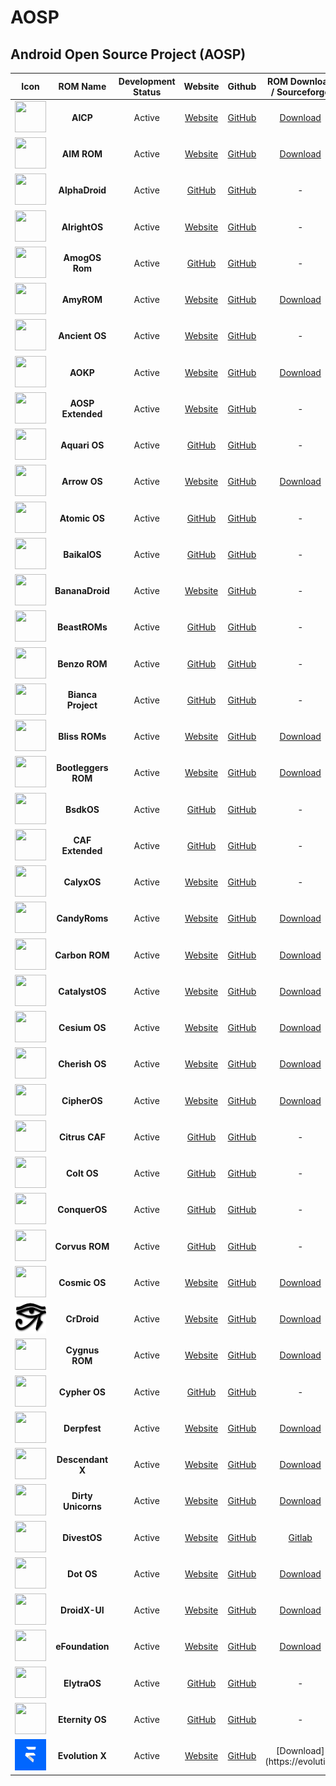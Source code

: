 # AOSP

## Android Open Source Project (AOSP)

|                            Icon                             |      ROM Name       | Development Status |                        Website                        |                        Github                         |              ROM Download / Sourceforge              |
| :---------------------------------------------------------: | :-----------------: | :----------------: | :---------------------------------------------------: | :---------------------------------------------------: | :--------------------------------------------------: |
|      <img src="Icons/aicp.png" width="50" height="50">      |      **AICP**       |       Active       |        [Website](https://dwnld.aicp-rom.com/)         |           [GitHub](https://github.com/AICP)           |       [Download](https://dwnld.aicp-rom.com/)        |
|     <img src="Icons/aimrom.png" width="50" height="50">     |     **AIM ROM**     |       Active       |         [Website](https://aimrom.github.io/)          |          [GitHub](https://github.com/AIMROM)          |        [Download](https://aimrom.github.io/)         |
|   <img src="Icons/alphadroid.png" width="50" height="50">   |   **AlphaDroid**    |       Active       |    [GitHub](https://github.com/AlphaDroid-Project)    |    [GitHub](https://github.com/AlphaDroid-Project)    |                          -                           |
|   <img src="Icons/alrightos.png" width="50" height="50">    |    **AlrightOS**    |       Active       |           [Website](https://alrightos.xyz/)           | [GitHub](https://github.com/AlrightAndroid-Brokenlab) |                          -                           |
|   <img src="Icons/amogosrom.png" width="50" height="50">    |   **AmogOS Rom**    |       Active       |        [GitHub](https://github.com/AmogOS-Rom)        |        [GitHub](https://github.com/AmogOS-Rom)        |                          -                           |
|     <img src="Icons/amyrom.png" width="50" height="50">     |     **AmyROM**      |       Active       |             [Website](https://amyrom.ml/)             |          [GitHub](https://github.com/amyROM)          |            [Download](https://amyrom.ml/)            |
|   <img src="Icons/ancientos.png" width="50" height="50">    |   **Ancient OS**    |       Active       |           [Website](https://ancientrom.xyz)           |       [GitHub](https://github.com/Ancient-Lab)        |                          -                           |
|      <img src="Icons/aokp.png" width="50" height="50">      |      **AOKP**       |       Active       |              [Website](http://aokp.co/)               |           [GitHub](https://github.com/AOKP)           |             [Download](http://aokp.co/)              |
| <img src="Icons/aosp-extended.png" width="50" height="50">  |  **AOSP Extended**  |       Active       |       [Website](https://www.aospextended.com/)        |       [GitHub](https://github.com/AospExtended)       |                          -                           |
|   <img src="Icons/aquari-os.png" width="50" height="50">    |    **Aquari OS**    |       Active       |         [GitHub](https://github.com/AquariOS)         |         [GitHub](https://github.com/AquariOS)         |                          -                           |
|    <img src="Icons/arrowos.png" width="50" height="50">     |    **Arrow OS**     |       Active       |            [Website](https://arrowos.net/)            |         [GitHub](https://github.com/arrowos)          |           [Download](https://arrowos.net/)           |
|    <img src="Icons/atomicos.png" width="50" height="50">    |    **Atomic OS**    |       Active       |        [GitHub](https://github.com/Atomic-OS)         |        [GitHub](https://github.com/Atomic-OS)         |                          -                           |
|    <img src="Icons/baikalos.png" width="50" height="50">    |    **BaikalOS**     |       Active       |         [GitHub](https://github.com/baikalos)         |         [GitHub](https://github.com/baikalos)         |                          -                           |
|  <img src="Icons/bananadroid.png" width="50" height="50">   |   **BananaDroid**   |       Active       |        [Website](http://www.bananadroid.com/)         |       [GitHub](https://github.com/bananadroid)        |                          -                           |
|   <img src="Icons/beastroms.png" width="50" height="50">    |    **BeastROMs**    |       Active       |        [GitHub](https://github.com/BeastRoms)         |        [GitHub](https://github.com/BeastRoms)         |                          -                           |
|    <img src="Icons/benzorom.png" width="50" height="50">    |    **Benzo ROM**    |       Active       |         [GitHub](https://github.com/BenzoRom)         |         [GitHub](https://github.com/BenzoRom)         |                          -                           |
| <img src="Icons/biancaproject.png" width="50" height="50">  | **Bianca Project**  |       Active       |      [GitHub](https://github.com/BiancaProject)       |      [GitHub](https://github.com/BiancaProject)       |                          -                           |
|   <img src="Icons/blissroms.png" width="50" height="50">    |   **Bliss ROMs**    |       Active       |           [Website](https://blissroms.com/)           |        [GitHub](https://github.com/BlissRoms)         |          [Download](https://blissroms.com/)          |
| <img src="Icons/bootleggersrom.png" width="50" height="50"> | **Bootleggers ROM** |       Active       |     [Website](https://bootleggersrom.github.io/)      |      [GitHub](https://github.com/BootleggersROM)      |    [Download](https://bootleggersrom.github.io/)     |
|     <img src="Icons/bsdkos.png" width="50" height="50">     |     **BsdkOS**      |       Active       |          [GitHub](https://github.com/bsdkOS)          |          [GitHub](https://github.com/bsdkOS)          |                          -                           |
|  <img src="Icons/caf-extended.png" width="50" height="50">  |  **CAF Extended**   |       Active       |       [GitHub](https://github.com/CAF-Extended)       |       [GitHub](https://github.com/CAF-Extended)       |                          -                           |
|    <img src="Icons/calyxos.png" width="50" height="50">     |     **CalyxOS**     |       Active       |            [Website](https://calyxos.org/)            |         [GitHub](https://github.com/CalyxOS)          |                          -                           |
|   <img src="Icons/candyroms.png" width="50" height="50">    |    **CandyRoms**    |       Active       |           [Website](https://candyroms.org/)           |        [GitHub](https://github.com/CandyRoms)         |          [Download](https://candyroms.org/)          |
|   <img src="Icons/carbonrom.png" width="50" height="50">    |   **Carbon ROM**    |       Active       |           [Website](https://carbonrom.org/)           |        [GitHub](https://github.com/CarbonROM)         |          [Download](https://carbonrom.org/)          |
|   <img src="Icons/catalystos.png" width="50" height="50">   |   **CatalystOS**    |       Active       |          [Website](https://catalystos.org/)           |     [GitHub](https://github.com/catalyst-android)     |         [Download](https://catalystos.org/)          |
|    <img src="Icons/cesiumos.png" width="50" height="50">    |    **Cesium OS**    |       Active       |           [Website](http://thecesiumos.me/)           |       [GitHub](https://github.com/CesiumOS-org)       |          [Download](http://thecesiumos.me/)          |
|   <img src="Icons/cherishos.png" width="50" height="50">    |   **Cherish OS**    |       Active       |           [Website](https://cherishos.com/)           |        [GitHub](https://github.com/CherishOS)         |          [Download](https://cherishos.com/)          |
|    <img src="Icons/cipheros.png" width="50" height="50">    |    **CipherOS**     |       Active       |        [Website](https://cipheros.github.io/)         |         [GitHub](https://github.com/CipherOS)         |       [Download](https://cipheros.github.io/)        |
|   <img src="Icons/citruscaf.png" width="50" height="50">    |   **Citrus CAF**    |       Active       |        [GitHub](https://github.com/Citrus-CAF)        |        [GitHub](https://github.com/Citrus-CAF)        |                          -                           |
|     <img src="Icons/coltos.png" width="50" height="50">     |     **Colt OS**     |       Active       |       [GitHub](https://github.com/Colt-Enigma)        |       [GitHub](https://github.com/Colt-Enigma)        |                          -                           |
|   <img src="Icons/conqueros.png" width="50" height="50">    |    **ConquerOS**    |       Active       |        [GitHub](https://github.com/ConquerOS)         |        [GitHub](https://github.com/ConquerOS)         |                          -                           |
|   <img src="Icons/corvusrom.png" width="50" height="50">    |   **Corvus ROM**    |       Active       |       [GitHub](https://github.com/Corvus-AOSP)        |       [GitHub](https://github.com/Corvus-AOSP)        |                          -                           |
|    <img src="Icons/cosmicos.png" width="50" height="50">    |    **Cosmic OS**    |       Active       |        [Website](https://cosmic-os.github.io/)        |        [GitHub](https://github.com/Cosmic-OS)         |       [Download](https://cosmic-os.github.io/)       |
|    <img src="Icons/crdroid.png" width="50" height="50">     |     **CrDroid**     |       Active       |            [Website](https://crdroid.net/)            |      [GitHub](https://github.com/crdroidandroid)      |           [Download](https://crdroid.net/)           |
|   <img src="Icons/cygnusrom.png" width="50" height="50">    |   **Cygnus ROM**    |       Active       |           [Website](https://cygnusos.com/)            |        [GitHub](https://github.com/cygnus-rom)        |          [Download](https://cygnusos.com/)           |
|    <img src="Icons/cypheros.png" width="50" height="50">    |    **Cypher OS**    |       Active       |         [GitHub](https://github.com/CypherOS)         |         [GitHub](https://github.com/CypherOS)         |                          -                           |
|    <img src="Icons/derpfest.png" width="50" height="50">    |    **Derpfest**     |       Active       |           [Website](https://derpfest.org/)            |         [GitHub](https://github.com/DerpLab)          |          [Download](https://derpfest.org/)           |
|  <img src="Icons/descendantx.png" width="50" height="50">   |  **Descendant X**   |       Active       |           [Website](https://descendant.me/)           |        [GitHub](https://github.com/Descendant)        |          [Download](https://descendant.me/)          |
| <img src="Icons/dirtyunicorns.png" width="50" height="50">  | **Dirty Unicorns**  |       Active       |         [Website](https://dirtyunicorns.com/)         |      [GitHub](https://github.com/DirtyUnicorns)       |        [Download](https://dirtyunicorns.com/)        |
|    <img src="Icons/divestos.png" width="50" height="50">    |    **DivestOS**     |       Active       |            [Website](https://divestos.org)            |     [GitHub](https://github.com/divested-mobile)      |     [Gitlab](https://gitlab.com/divested-mobile)     |
|     <img src="Icons/dotos.png" width="50" height="50">      |     **Dot OS**      |       Active       |        [Website](https://www.droidontime.com/)        |          [GitHub](https://github.com/DotOS)           |       [Download](https://www.droidontime.com/)       |
|    <img src="Icons/droidxui.png" width="50" height="50">    |    **DroidX-UI**    |       Active       |  [Website](https://droid-x-ui-github-io.vercel.app/)  |        [GitHub](https://github.com/DroidX-UI)         | [Download](https://droid-x-ui-github-io.vercel.app/) |
|  <img src="Icons/efoundation.png" width="50" height="50">   |   **eFoundation**   |       Active       |           [Website](https://e.foundation/)            |       [GitHub](https://github.com/e-foundation)       |          [Download](https://e.foundation/)           |
|    <img src="Icons/elytraos.png" width="50" height="50">    |    **ElytraOS**     |       Active       |         [GitHub](https://github.com/elytraOS)         |         [GitHub](https://github.com/elytraOS)         |                          -                           |
|   <img src="Icons/eternityos.png" width="50" height="50">   |   **Eternity OS**   |       Active       | [GitHub](https://github.com/EternityOS-Plus-Tiramisu) | [GitHub](https://github.com/EternityOS-Plus-Tiramisu) |                          -                           |
|   <img src="Icons/evolutionx.png" width="50" height="50">   |   **Evolution X**   |       Active       |          [Website](https://evolution-x.org/)          |       [GitHub](https://github.com/Evolution-X)        |             [Download](https://evolution             |
